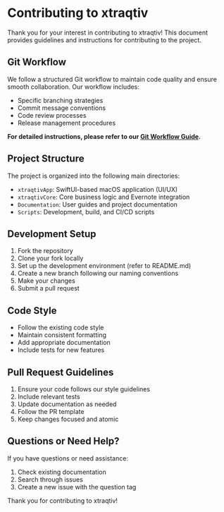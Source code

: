 # Contributing to xtraqtiv

Thank you for your interest in contributing to xtraqtiv! This document provides guidelines and instructions for contributing to the project.

## Git Workflow

We follow a structured Git workflow to maintain code quality and ensure smooth collaboration. Our workflow includes:
- Specific branching strategies
- Commit message conventions
- Code review processes
- Release management procedures

**For detailed instructions, please refer to our [Git Workflow Guide](.github/GIT_WORKFLOW.md).**

## Project Structure

The project is organized into the following main directories:
- `xtraqtivApp`: SwiftUI-based macOS application (UI/UX)
- `xtraqtivCore`: Core business logic and Evernote integration
- `Documentation`: User guides and project documentation
- `Scripts`: Development, build, and CI/CD scripts

## Development Setup

1. Fork the repository
2. Clone your fork locally
3. Set up the development environment (refer to README.md)
4. Create a new branch following our naming conventions
5. Make your changes
6. Submit a pull request

## Code Style

- Follow the existing code style
- Maintain consistent formatting
- Add appropriate documentation
- Include tests for new features

## Pull Request Guidelines

1. Ensure your code follows our style guidelines
2. Include relevant tests
3. Update documentation as needed
4. Follow the PR template
5. Keep changes focused and atomic

## Questions or Need Help?

If you have questions or need assistance:
1. Check existing documentation
2. Search through issues
3. Create a new issue with the question tag

Thank you for contributing to xtraqtiv!
